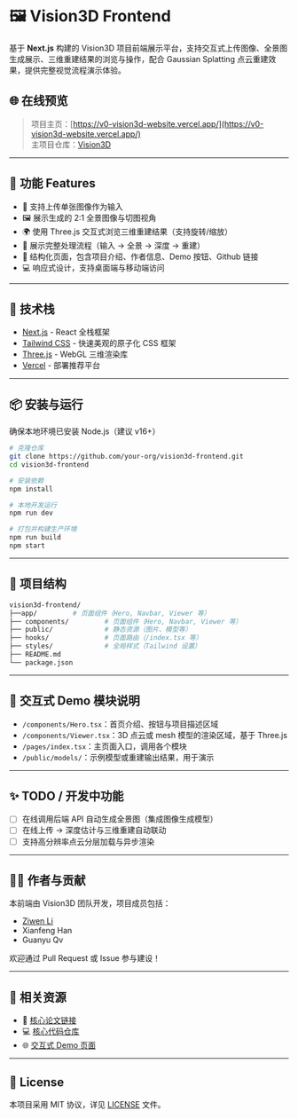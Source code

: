 
# 🖼️ Vision3D Frontend

基于 **Next.js** 构建的 Vision3D 项目前端展示平台，支持交互式上传图像、全景图生成展示、三维重建结果的浏览与操作，配合 Gaussian Splatting 点云重建效果，提供完整视觉流程演示体验。

## 🌐 在线预览

> 项目主页：[https://v0-vision3d-website.vercel.app/](https://v0-vision3d-website.vercel.app/)  
> 主项目仓库：[Vision3D ](https://github.com/pique2233/Vision3D)

---

## 🚀 功能 Features

- 🎯 支持上传单张图像作为输入
- 🖼️ 展示生成的 2:1 全景图像与切图视角
- 🌍 使用 Three.js 交互式浏览三维重建结果（支持旋转/缩放）
- 🔁 展示完整处理流程（输入 → 全景 → 深度 → 重建）
- 📖 结构化页面，包含项目介绍、作者信息、Demo 按钮、Github 链接
- 💻 响应式设计，支持桌面端与移动端访问

---

## 🧩 技术栈

- [Next.js](https://nextjs.org/) - React 全栈框架
- [Tailwind CSS](https://tailwindcss.com/) - 快速美观的原子化 CSS 框架
- [Three.js](https://threejs.org/) - WebGL 三维渲染库
- [Vercel](https://vercel.com/) - 部署推荐平台

---

## 📦 安装与运行

确保本地环境已安装 Node.js（建议 v16+）

```bash
# 克隆仓库
git clone https://github.com/your-org/vision3d-frontend.git
cd vision3d-frontend

# 安装依赖
npm install

# 本地开发运行
npm run dev

# 打包并构建生产环境
npm run build
npm start
```

---

## 📁 项目结构

```bash
vision3d-frontend/
├──app/         # 页面组件（Hero, Navbar, Viewer 等）
├── components/         # 页面组件（Hero, Navbar, Viewer 等）
├── public/             # 静态资源（图片、模型等）
├── hooks/              # 页面路由（/index.tsx 等）
├── styles/             # 全局样式（Tailwind 设置）
├── README.md
└── package.json
```

---

## 🧠 交互式 Demo 模块说明

- `/components/Hero.tsx`：首页介绍、按钮与项目描述区域
- `/components/Viewer.tsx`：3D 点云或 mesh 模型的渲染区域，基于 Three.js
- `/pages/index.tsx`：主页面入口，调用各个模块
- `/public/models/`：示例模型或重建输出结果，用于演示

---

## ✨ TODO / 开发中功能

- [ ] 在线调用后端 API 自动生成全景图（集成图像生成模型）
- [ ] 在线上传 → 深度估计与三维重建自动联动
- [ ] 支持高分辨率点云分层加载与异步渲染

---

## 👨‍💻 作者与贡献

本前端由 Vision3D 团队开发，项目成员包括：

- [Ziwen Li](https://pique2233.github.io/)
- Xianfeng Han  
- Guanyu Qv

欢迎通过 Pull Request 或 Issue 参与建设！

---

## 🔗 相关资源

- 🔬 [核心论文链接](https://arxiv.org/abs/xxx)
- 💻 [核心代码仓库](https://github.com/your-org/vision3d)
- 🌐 [交互式 Demo 页面](https://your-domain.com)

---

## 📜 License

本项目采用 MIT 协议，详见 [LICENSE](./LICENSE) 文件。
